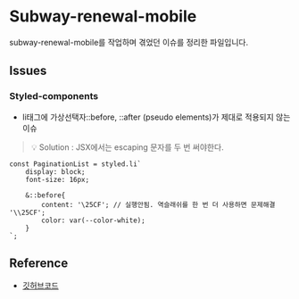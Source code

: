 # Subway-renewal-mobile
subway-renewal-mobile를 작업하며 겪었던 이슈를 정리한 파일입니다.

## Issues
### Styled-components
- li태그에 가상선택자::before, ::after (pseudo elements)가 제대로 적용되지 않는 이슈<br/>
 
> 💡 Solution : JSX에서는 escaping 문자를 두 번 써야한다.

```
const PaginationList = styled.li`
    display: block;
    font-size: 16px;

    &::before{
        content: '\25CF'; // 실행안됨. 역슬래쉬를 한 번 더 사용하면 문제해결 '\\25CF';
        color: var(--color-white);
    }
`;
```

## Reference
- [깃허브코드](https://github.com/sukyoungshin/subway-renewal-mobile)
